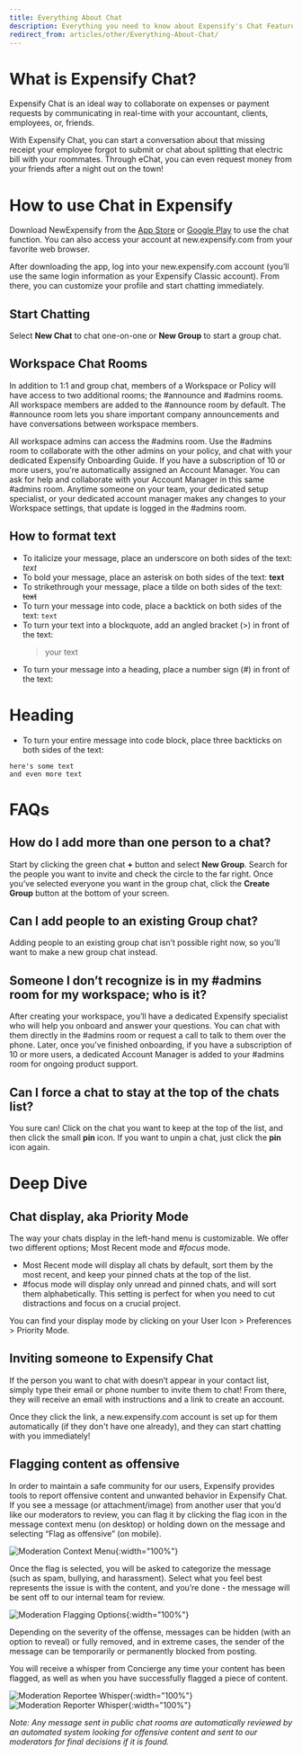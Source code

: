 ```yaml
---
title: Everything About Chat
description: Everything you need to know about Expensify's Chat Features!
redirect_from: articles/other/Everything-About-Chat/
---
```


<!-- The lines above are required by Jekyll to process the .md file -->

# What is Expensify Chat?
Expensify Chat is an ideal way to collaborate on expenses or payment requests by communicating in real-time with your accountant, clients, employees, or, friends.

With Expensify Chat, you can start a conversation about that missing receipt your employee forgot to submit or chat about splitting that electric bill with your roommates. Through eChat, you can even request money from your friends after a night out on the town!

# How to use Chat in Expensify
Download NewExpensify from the [App Store](https://apps.apple.com/us/app/expensify-cash/id1530278510) or [Google Play](https://play.google.com/store/apps/details?id=com.expensify.chat) to use the chat function. You can also access your account at new.expensify.com from your favorite web browser.

After downloading the app, log into your new.expensify.com account (you’ll use the same login information as your Expensify Classic account). From there, you can customize your profile and start chatting immediately.


## Start Chatting
Select **New Chat** to chat one-on-one or **New Group** to start a group chat.
## Workspace Chat Rooms
In addition to 1:1 and group chat, members of a Workspace or Policy will have access to two additional rooms; the #announce and #admins rooms.
All workspace members are added to the #announce room by default. The #announce room lets you share important company announcements and have conversations between workspace members.

All workspace admins can access the #admins room. Use the #admins room to collaborate with the other admins on your policy, and chat with your dedicated Expensify Onboarding Guide. If you have a subscription of 10 or more users, you're automatically assigned an Account Manager. You can ask for help and collaborate with your Account Manager in this same #admins room. Anytime someone on your team, your dedicated setup specialist, or your dedicated account manager makes any changes to your Workspace settings, that update is logged in the #admins room.
## How to format text

- To italicize your message, place an underscore on both sides of the text:  *text*
- To bold your message, place an asterisk on both sides of the text:  **text**
- To strikethrough your message, place a tilde on both sides of the text:  ~~text~~
- To turn your message into code, place a backtick on both sides of the text: `text`
- To turn your text into a blockquote, add an angled bracket (>) in front of the text: 
   >your text
- To turn your message into a heading, place a number sign (#) in front of the text:
# Heading
- To turn your entire message into code block, place three backticks on both sides of the text:
```
here's some text 
and even more text
```

# FAQs
## How do I add more than one person to a chat?
Start by clicking the green chat **+** button and select **New Group**. Search for the people you want to invite and check the circle to the far right. Once you’ve selected everyone you want in the group chat, click the **Create Group** button at the bottom of your screen.

## Can I add people to an existing Group chat?
Adding people to an existing group chat isn’t possible right now, so you’ll want to make a new group chat instead.

## Someone I don’t recognize is in my #admins room for my workspace; who is it?
After creating your workspace, you’ll have a dedicated Expensify specialist who will help you onboard and answer your questions. You can chat with them directly in the #admins room or request a call to talk to them over the phone. Later, once you've finished onboarding, if you have a subscription of 10 or more users, a dedicated Account Manager is added to your #admins room for ongoing product support.

## Can I force a chat to stay at the top of the chats list?
You sure can! Click on the chat you want to keep at the top of the list, and then click the small **pin** icon. If you want to unpin a chat, just click the **pin** icon again.

# Deep Dive
## Chat display, aka Priority Mode
The way your chats display in the left-hand menu is customizable. We offer two different options; Most Recent mode and _#focus_ mode.

- Most Recent mode will display all chats by default, sort them by the most recent, and keep your pinned chats at the top of the list.
- #focus mode will display only unread and pinned chats, and will sort them alphabetically. This setting is perfect for when you need to cut distractions and focus on a crucial project.

You can find your display mode by clicking on your User Icon > Preferences > Priority Mode.

## Inviting someone to Expensify Chat
If the person you want to chat with doesn’t appear in your contact list, simply type their email or phone number to invite them to chat! From there, they will receive an email with instructions and a link to create an account.

Once they click the link, a new.expensify.com account is set up for them automatically (if they don't have one already), and they can start chatting with you immediately!

## Flagging content as offensive
In order to maintain a safe community for our users, Expensify provides tools to report offensive content and unwanted behavior in Expensify Chat. If you see a message (or attachment/image) from another user that you’d like our moderators to review, you can flag it by clicking the flag icon in the message context menu (on desktop) or holding down on the message and selecting “Flag as offensive” (on mobile).

![Moderation Context Menu](https://help.expensify.com/assets/images/moderation-context-menu.png){:width="100%"}

Once the flag is selected, you will be asked to categorize the message (such as spam, bullying, and harassment). Select what you feel best represents the issue is with the content, and you’re done - the message will be sent off to our internal team for review. 

![Moderation Flagging Options](https://help.expensify.com/assets/images/moderation-flag-page.png){:width="100%"}

Depending on the severity of the offense, messages can be hidden (with an option to reveal) or fully removed, and in extreme cases, the sender of the message can be temporarily or permanently blocked from posting.

You will receive a whisper from Concierge any time your content has been flagged, as well as when you have successfully flagged a piece of content.

![Moderation Reportee Whisper](https://help.expensify.com/assets/images/moderation-reportee-whisper.png){:width="100%"}
![Moderation Reporter Whisper](https://help.expensify.com/assets/images/moderation-reporter-whisper.png){:width="100%"}

*Note: Any message sent in public chat rooms are automatically reviewed by an automated system looking for offensive content and sent to our moderators for final decisions if it is found.*
